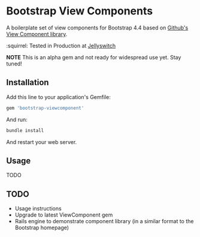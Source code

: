 # Bootstrap View Components

A boilerplate set of view components for Bootstrap 4.4 based on [Github's View Component library](https://github.com/github/actionview-component).

:squirrel: Tested in Production at [Jellyswitch](https://www.jellyswitch.com)

**NOTE** This is an alpha gem and not ready for widespread use yet. Stay tuned!

## Installation

Add this line to your application's Gemfile:

```ruby
gem 'bootstrap-viewcomponent'
```

And run:

```sh
bundle install
```

And restart your web server.

## Usage

TODO

## TODO

- Usage instructions
- Upgrade to latest ViewComponent gem
- Rails engine to demonstrate component library (in a similar format to the Bootstrap homepage)
